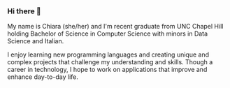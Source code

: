 ### Hi there 👋

My name is Chiara (she/her) and I'm recent graduate from UNC Chapel Hill holding Bachelor of Science in Computer Science with minors in Data Science and Italian. 

I enjoy learning new programming languages and creating unique and complex projects that challenge my understanding and skills. Though a career in technology, I hope to work on applications that improve and enhance day-to-day life. 


<!--
**csabato10/csabato10** is a ✨ _special_ ✨ repository because its `README.md` (this file) appears on your GitHub profile.

Here are some ideas to get you started:

- 🔭 I’m currently working on ...
- 🌱 I’m currently learning ...
- 👯 I’m looking to collaborate on ...
- 🤔 I’m looking for help with ...
- 💬 Ask me about ...
- 📫 How to reach me: ...
- 😄 Pronouns: ...
- ⚡ Fun fact: ...
-->
